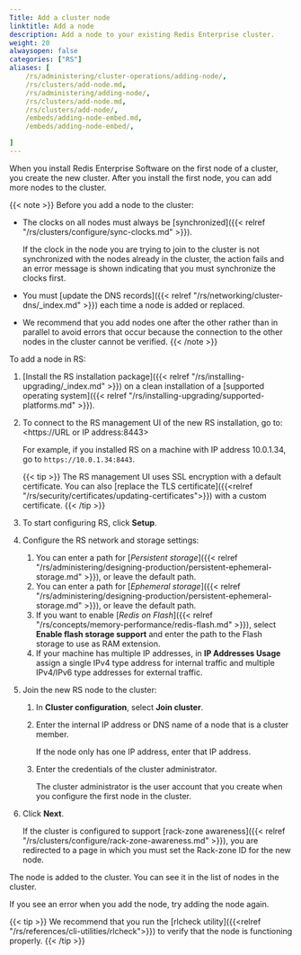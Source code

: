 ```yaml
---
Title: Add a cluster node
linktitle: Add a node
description: Add a node to your existing Redis Enterprise cluster. 
weight: 20
alwaysopen: false
categories: ["RS"]
aliases: [
    /rs/administering/cluster-operations/adding-node/,
    /rs/clusters/add-node.md,
    /rs/administering/adding-node/,
    /rs/clusters/add-node.md,
    /rs/clusters/add-node/,
    /embeds/adding-node-embed.md,
    /embeds/adding-node-embed/,

]
---
```

When you install Redis Enterprise Software on the first node of a cluster, you create the new cluster.
After you install the first node, you can add more nodes to the cluster.

{{< note >}}
Before you add a node to the cluster:

- The clocks on all nodes must always be [synchronized]({{< relref "/rs/clusters/configure/sync-clocks.md" >}}).

    If the clock in the node you are trying to join to the cluster is not synchronized with the nodes already in the cluster,
    the action fails and an error message is shown indicating that you must synchronize the clocks first.

- You must [update the DNS records]({{< relref "/rs/networking/cluster-dns/_index.md" >}})
    each time a node is added or replaced.

- We recommend that you add nodes one after the other rather than in parallel
    to avoid errors that occur because the connection to the other nodes in the cluster cannot be verified.
{{< /note >}}

To add a node in RS:

1. [Install the RS installation package]({{< relref "/rs/installing-upgrading/_index.md" >}}) on a clean installation
    of a [supported operating system]({{< relref "/rs/installing-upgrading/supported-platforms.md" >}}).
1. To connect to the RS management UI of the new RS installation, go to: <https://URL or IP address:8443>

    For example, if you installed RS on a machine with IP address 10.0.1.34, go to `https://10.0.1.34:8443`.

    {{< tip >}}
The RS management UI uses SSL encryption with a default certificate.
You can also [replace the TLS certificate]({{<relref "/rs/security/certificates/updating-certificates">}})
with a custom certificate.
    {{< /tip >}}

1. To start configuring RS, click **Setup**.
1. Configure the RS network and storage settings:
    1. You can enter a path for [*Persistent storage*]({{< relref "/rs/administering/designing-production/persistent-ephemeral-storage.md" >}}),
        or leave the default path.
    1. You can enter a path for [*Ephemeral storage*]({{< relref "/rs/administering/designing-production/persistent-ephemeral-storage.md" >}}),
        or leave the default path.
    1. If you want to enable [*Redis on Flash*]({{< relref "/rs/concepts/memory-performance/redis-flash.md" >}}),
        select **Enable flash storage support** and enter the path to the Flash storage to use as RAM extension.
    1. If your machine has multiple IP addresses, in **IP Addresses Usage** assign a single IPv4 type address for internal traffic
        and multiple IPv4/IPv6 type addresses for external traffic.
1. Join the new RS node to the cluster:
    1. In **Cluster configuration**, select **Join cluster**.
    1. Enter the internal IP address or DNS name of a node that is a cluster member.

        If the node only has one IP address, enter that IP address.

    1. Enter the credentials of the cluster administrator.

        The cluster administrator is the user account that you create when you
        configure the first node in the cluster.

1. Click **Next**.

    If the cluster is configured to support [rack-zone awareness]({{< relref "/rs/clusters/configure/rack-zone-awareness.md" >}}),
    you are redirected to a page in which you must set the Rack-zone ID for the new node.

The node is added to the cluster.
You can see it in the list of nodes in the cluster.

If you see an error when you add the node, try adding the node again.

{{< tip >}}
We recommend that you run the [rlcheck utility]({{<relref "/rs/references/cli-utilities/rlcheck">}}) to verify that the node is functioning properly.
{{< /tip >}}


